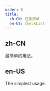 ```yaml
---
order: 0
title:
  zh-CN: 任务清单
  en-US: CheckList
---
```


## zh-CN

最简单的用法。

## en-US

The simplest usage.


